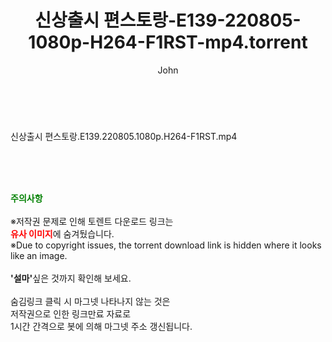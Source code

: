 ﻿---
layout: post
title:  "신상출시 편스토랑-E139-220805-1080p-H264-F1RST-mp4.torrent"
author: John
categories: [ 방송/음악 ]
tags: [  ]
image:  
description: "신상출시 편스토랑-E139-220805-1080p-H264-F1RST-mp4 torrent 정보 공유"
toc: true
toc_sticky: true
---

<br>
<div class="view-img">
<a class="view_image" href="http://torrentmobile60.com/bbs/view_image.php?fn=%2Fdata%2Ffile%2Fmusic%2F1742003963_K1QeAhXv_0ec363f894f7868dfd198d21d6fe84949424f77f.jpg" target="_blank"><img alt="" class="img-tag" content="http://torrentmobile60.com/data/file/music/1742003963_K1QeAhXv_0ec363f894f7868dfd198d21d6fe84949424f77f.jpg" itemprop="image" src="http://torrentmobile60.com/data/file/music/thumb-1742003963_K1QeAhXv_0ec363f894f7868dfd198d21d6fe84949424f77f_835x2212.jpg"/></a></div><div class="view-content" itemprop="description">
<p>신상출시 편스토랑.E139.220805.1080p.H264-F1RST.mp4<br/></p> </div>
    
<br><br><br>
<p data-ke-size="size16"><b><span style="color: green;">주의사항</span></b><br /><br />※저작권 문제로 인해 토렌트 다운로드 링크는<br /><b><span style="color: red;">유사 이미지</span></b>에 숨겨뒀습니다.<br />※Due to copyright issues, the torrent download link is hidden where it looks like an image.<br /><br /><b>'설마'</b>싶은 것까지 확인해 보세요.<br /><br />숨김링크 클릭 시 마그넷 나타나지 않는 것은<br />저작권으로 인한 링크만료 자료로<br />1시간 간격으로 봇에 의해 마그넷 주소 갱신됩니다.</p>
